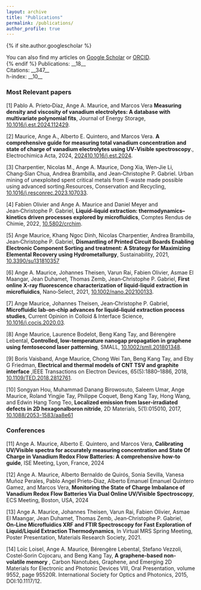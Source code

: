 ```yaml
---
layout: archive
title: "Publications"
permalink: /publications/
author_profile: true
---
```

{% if site.author.googlescholar %}
  <div class="wordwrap">You can also find my articles on <a href="{{site.author.googlescholar}}">Google Scholar</a> or <a href="{{site.author.orcid}}">ORCID</a>.</div>
{% endif %}
Publications: __18__<br>
Citations: __347__<br>
h-index: __10__

### Most Relevant papers
[1] Pablo A. Prieto‑Díaz, Ange A. Maurice, and Marcos Vera __Measuring density and viscosity of vanadium electrolytes: A database with
multivariate polynomial fits__, Journal of Energy Storage, [10.1016/j.est.2024.112429](https://doi.org/10.1016/j.est.2024.112429).

[2] Maurice, Ange A., Alberto E. Quintero, and Marcos Vera. __A comprehensive guide for measuring total vanadium concentration and
state of charge of vanadium electrolytes using UV‑Visible spectroscopy__., Electrochimica Acta, 2024, [202410.1016/j.est.2024](https://doi.org/10.1016/j.electacta.2024.144003).

[3] Charpentier, Nicolas M., Ange A. Maurice, Dong Xia, Wen‑Jie Li, Chang‑Sian Chua, Andrea Brambilla, and Jean‑Christophe P. Gabriel.
Urban mining of unexploited spent critical metals from E‑waste made possible using advanced sorting.Resources, Conservation
and Recycling, [10.1016/j.resconrec.2023.107033](https://doi.org/10.1016/j.resconrec.2023.107033).


[4] Fabien Olivier and Ange A. Maurice and Daniel Meyer and Jean‑Christophe P. Gabriel, __Liquid–liquid extraction: thermodynamics–
kinetics driven processes explored by microfluidics__, Comptes Rendus de Chimie, 2022, [10.5802/crchim](https://doi.org/10.5802/crchim).

[5] Ange Maurice, Khang Ngoc Dinh, Nicolas Charpentier, Andrea Brambilla, Jean‑Christophe P. Gabriel, __Dismantling of Printed Circuit
Boards Enabling Electronic Component Sorting and treatment: A Strategy for Maximizing Elemental Recovery using Hydrometallurgy__, Sustainability, 2021, [10.3390/su131810357](https://doi.org/10.3390/su131810357)

[6] Ange A. Maurice, Johannes Theisen, Varun Rai, Fabien Olivier, Asmae El Maangar, Jean Duhamet, Thomas Zemb, Jean‑Christophe
P. Gabriel, __First online X‑ray fluorescence characterization of liquid‑liquid extraction in microfluidics__, Nano‑Select, 2021, [10.1002/nano.202100133](https://doi.org/10.1002/nano.202100133).

[7] Ange Maurice, Johannes Theisen, Jean‑Christophe P. Gabriel, __Microfluidic lab‑on‑chip advances for liquid–liquid extraction process
studies__, Current Opinion in Colloid & Interface Science, [10.1016/j.cocis.2020.03](https://doi.org/10.1016/j.cocis.2020.03.001).

[8] Ange Maurice, Laurence Bodelot, Beng Kang Tay, and Bérengère Lebental, __Controlled, low‑temperature nanogap propagation in
graphene using femtosecond laser patterning__, SMALL, [10.1002/smll.201801348](https://doi.org/10.1002/smll.201801348).

[9] Boris Vaisband, Ange Maurice, Chong Wei Tan, Beng Kang Tay, and Eby G Friedman, __Electrical and thermal models of CNT TSV and
graphite interface__ ,IEEE Transactions on Electron Devices, 65(5):1880–1886, 2018, [10.1109/TED.2018.2812761](https://doi.org/10.1109/TED.2018.2812761).

[10] Songyan Hou, Muhammad Danang Birowosuto, Saleem Umar, Ange Maurice, Roland Yingjie Tay, Philippe Coquet, Beng Kang Tay, Hong
Wang, and Edwin Hang Tong Teo, __Localized emission from laser‑irradiated defects in 2D hexagonalboron nitride__, 2D Materials,
5(1):015010, 2017, [10.1088/2053-1583/aa8e61](https://doi.org/10.1088/2053‑1583/aa8e61)

### Conferences

[11] Ange A. Maurice, Alberto E. Quintero, and Marcos Vera, __Calibrating UV/Visible spectra for accurately measuring concentration and
State Of Charge in Vanadium Redox Flow Batteries: A comprehensive how‑to guide__, ISE Meeting, Lyon, France, 2024

[12] Ange A. Maurice, Alberto Bernaldo de Quirós, Sonia Sevilla, Vanesa Muñoz Perales, Pablo Angel Prieto‑Diaz, Alberto Emanuel Emanuel
Quintero Gamez, and Marcos Vera, __Monitoring the State of Charge Imbalance of Vanadium Redox Flow Batteries Via Dual Online
UV/Visible Spectroscopy__, ECS Meeting, Boston, USA, 2024

[13] Ange A. Maurice, Johannes Theisen, Varun Rai, Fabien Olivier, Asmae El Maangar, Jean Duhamet, Thomas Zemb, Jean‑Christophe P.
Gabriel, __On‑Line Microfluidics XRF and FTIR Spectroscopy for Fast Exploration of Liquid/Liquid Extraction Thermodynamics__, In
Virtual MRS Spring Meeting, Poster Presentation, Materials Research Society, 2021.

[14] Loïc Loisel, Ange A. Maurice, Bérengère Lebental, Stefano Vezzoli, Costel‑Sorin Cojocaru, and Beng Kang Tay, __A graphene‑based non‑
volatile memory__ , Carbon Nanotubes, Graphene, and Emerging 2D Materials for Electronic and Photonic Devices VIII, Oral Presentation,
volume 9552, page 95520R. International Society for Optics and Photonics, 2015, DOI:10.1117/12.
